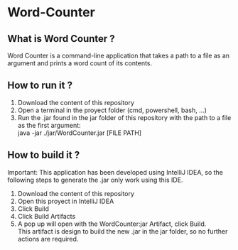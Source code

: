 # Word-Counter

## What is Word Counter ?

Word Counter is a command-line application that takes a path to a file as an argument and prints a word count of its contents.

## How to run it ?

1. Download the content of this repository 
2. Open a terminal in the proyect folder (cmd, powershell, bash, ...)
3. Run the .jar found in the jar folder of this repository with the path to a file as the first argument:   
   java -jar ./jar/WordCounter.jar [FILE PATH]
   
## How to build it ?

Important: This application has been developed using IntelliJ IDEA, so the following steps to generate the .jar only work using this IDE.

1. Download the content of this repository 
2. Open this proyect in IntelliJ IDEA
3. Click Build
4. Click Build Artifacts
5. A pop up will open with the WordCounter:jar Artifact, click Build.  
   This artifact is design to build the new .jar in the jar folder, so no further actions are required.

